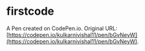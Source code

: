# firstcode

A Pen created on CodePen.io. Original URL: [https://codepen.io/kulkarnivishal11/pen/bGvNeyW](https://codepen.io/kulkarnivishal11/pen/bGvNeyW).

